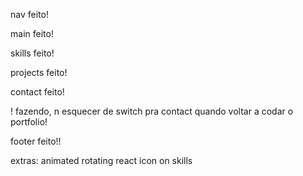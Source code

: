nav
feito!

main
feito!

skills
feito!

projects
feito!

contact
feito!

! fazendo, n esquecer de switch pra contact quando voltar a codar o portfolio!


footer
feito!!


extras:
animated rotating react icon on skills



